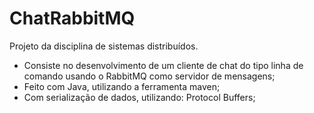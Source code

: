 # ChatRabbitMQ
Projeto da disciplina de sistemas distribuídos.

* Consiste no desenvolvimento de um cliente de chat do tipo linha de comando usando o RabbitMQ como servidor de mensagens;
* Feito com Java, utilizando a ferramenta maven;
* Com serialização de dados, utilizando: Protocol Buffers;
